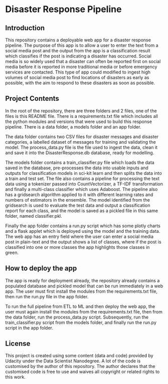 # Disaster Response Pipeline

## Introduction 
This repository contains a deployable web app for a disaster response pipeline. The purpose of this app is to allow a user to enter the text from a social media post and the output from the app is a classification result which classifies if the post is indicating a disaster has occurred. 
Social media is so widely used that a disaster can often be reported first on social media before it is reported in more traditional media or before emergency services are contacted. This type of app could modified to ingest high volumes of social media post to find locations of disasters as early as possible, with the aim to respond to these disasters as soon as possible. 

## Project Contents
In the root of the repository, there are three folders and 2 files, one of the files is this README file. There is a requirements.txt file which includes all the python modules and versions that were used to build this response pipeline. There is a data folder, a models folder and an app folder. 

The data folder contains two CSV files for disaster messages and disaster categories, a labelled dataset of messages for training and validating the model. The process_data.py file is the file used to ingest the data, clean it and save it into the DisasterResponse.db database, ready for modelling. 

The models folder contains a train_classifier.py file which loads the data saved in the database, pre-processes the data into usable inputs and outputs for classification models in sci-kit learn and then splits the data into a train and test set. The file also contains a pipeline for processing the text data using a tokenizer passed into CountVectorizer, a TF-IDF transformation and finally a multi-class classifier which uses Adaboost. The pipeline also has a gridsearch algorithm applied to it with different learning rates and numbers of estimators in the ensemble. 
The model identified from the gridsearch is used to evaluate the test data and output a classification report for each class, and the model is saved as a pickled file in this same folder, named classifier.pkl. 

Finally the app folder contains a run.py script which has some plotly charts and a flask applet which is deployed using the model and the training data. The web app has an entry field where the user can enter a social media post in plain-text and the output shows a list of classes, where if the post is classified into one or more classes the app highlights those classes in green. 

## How to deploy the app
The app is ready for deployment already, the repository already contains a populated database and pickled model that can be run immediately in a web app. 
The user must first install the modules from the requirements.txt file, then run the run.py file in the app folder. 

To run the full pipeline from ETL to ML and then deploy the web app, the user must again install the modules from the requirements.txt file, then from the data folder, run the process_data.py script. Subsequently, run the train_classifier.py script from the models folder, and finally run the run.py script in the app folder. 

## License
This project is created using some content (data and code) provided by Udacity under the Data Scientist Nanodegree. A lot of the code is customised by the author of this repository. The author declares that the customised code is free to use and waives all copyright or related rights to this work. 